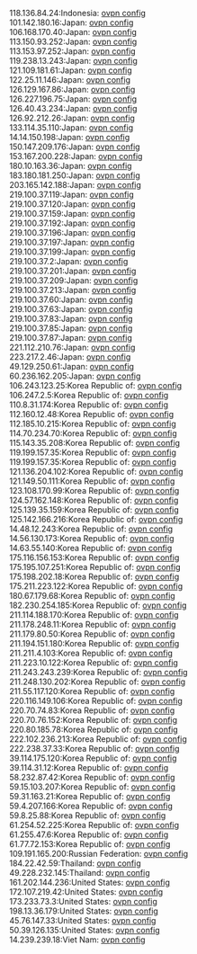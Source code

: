 118.136.84.24:Indonesia: [ovpn config](vpn/118_136_84_24.ovpn)  
101.142.180.16:Japan: [ovpn config](vpn/101_142_180_16.ovpn)  
106.168.170.40:Japan: [ovpn config](vpn/106_168_170_40.ovpn)  
113.150.93.252:Japan: [ovpn config](vpn/113_150_93_252.ovpn)  
113.153.97.252:Japan: [ovpn config](vpn/113_153_97_252.ovpn)  
119.238.13.243:Japan: [ovpn config](vpn/119_238_13_243.ovpn)  
121.109.181.61:Japan: [ovpn config](vpn/121_109_181_61.ovpn)  
122.25.11.146:Japan: [ovpn config](vpn/122_25_11_146.ovpn)  
126.129.167.86:Japan: [ovpn config](vpn/126_129_167_86.ovpn)  
126.227.196.75:Japan: [ovpn config](vpn/126_227_196_75.ovpn)  
126.40.43.234:Japan: [ovpn config](vpn/126_40_43_234.ovpn)  
126.92.212.26:Japan: [ovpn config](vpn/126_92_212_26.ovpn)  
133.114.35.110:Japan: [ovpn config](vpn/133_114_35_110.ovpn)  
14.14.150.198:Japan: [ovpn config](vpn/14_14_150_198.ovpn)  
150.147.209.176:Japan: [ovpn config](vpn/150_147_209_176.ovpn)  
153.167.200.228:Japan: [ovpn config](vpn/153_167_200_228.ovpn)  
180.10.163.36:Japan: [ovpn config](vpn/180_10_163_36.ovpn)  
183.180.181.250:Japan: [ovpn config](vpn/183_180_181_250.ovpn)  
203.165.142.188:Japan: [ovpn config](vpn/203_165_142_188.ovpn)  
219.100.37.119:Japan: [ovpn config](vpn/219_100_37_119.ovpn)  
219.100.37.120:Japan: [ovpn config](vpn/219_100_37_120.ovpn)  
219.100.37.159:Japan: [ovpn config](vpn/219_100_37_159.ovpn)  
219.100.37.192:Japan: [ovpn config](vpn/219_100_37_192.ovpn)  
219.100.37.196:Japan: [ovpn config](vpn/219_100_37_196.ovpn)  
219.100.37.197:Japan: [ovpn config](vpn/219_100_37_197.ovpn)  
219.100.37.199:Japan: [ovpn config](vpn/219_100_37_199.ovpn)  
219.100.37.2:Japan: [ovpn config](vpn/219_100_37_2.ovpn)  
219.100.37.201:Japan: [ovpn config](vpn/219_100_37_201.ovpn)  
219.100.37.209:Japan: [ovpn config](vpn/219_100_37_209.ovpn)  
219.100.37.213:Japan: [ovpn config](vpn/219_100_37_213.ovpn)  
219.100.37.60:Japan: [ovpn config](vpn/219_100_37_60.ovpn)  
219.100.37.63:Japan: [ovpn config](vpn/219_100_37_63.ovpn)  
219.100.37.83:Japan: [ovpn config](vpn/219_100_37_83.ovpn)  
219.100.37.85:Japan: [ovpn config](vpn/219_100_37_85.ovpn)  
219.100.37.87:Japan: [ovpn config](vpn/219_100_37_87.ovpn)  
221.112.210.76:Japan: [ovpn config](vpn/221_112_210_76.ovpn)  
223.217.2.46:Japan: [ovpn config](vpn/223_217_2_46.ovpn)  
49.129.250.61:Japan: [ovpn config](vpn/49_129_250_61.ovpn)  
60.236.162.205:Japan: [ovpn config](vpn/60_236_162_205.ovpn)  
106.243.123.25:Korea Republic of: [ovpn config](vpn/106_243_123_25.ovpn)  
106.247.2.5:Korea Republic of: [ovpn config](vpn/106_247_2_5.ovpn)  
110.8.31.174:Korea Republic of: [ovpn config](vpn/110_8_31_174.ovpn)  
112.160.12.48:Korea Republic of: [ovpn config](vpn/112_160_12_48.ovpn)  
112.185.10.215:Korea Republic of: [ovpn config](vpn/112_185_10_215.ovpn)  
114.70.234.70:Korea Republic of: [ovpn config](vpn/114_70_234_70.ovpn)  
115.143.35.208:Korea Republic of: [ovpn config](vpn/115_143_35_208.ovpn)  
119.199.157.35:Korea Republic of: [ovpn config](vpn/119_199_157_35.ovpn)  
119.199.157.35:Korea Republic of: [ovpn config](vpn/119_199_157_35.ovpn)  
121.136.204.102:Korea Republic of: [ovpn config](vpn/121_136_204_102.ovpn)  
121.149.50.111:Korea Republic of: [ovpn config](vpn/121_149_50_111.ovpn)  
123.108.170.99:Korea Republic of: [ovpn config](vpn/123_108_170_99.ovpn)  
124.57.162.148:Korea Republic of: [ovpn config](vpn/124_57_162_148.ovpn)  
125.139.35.159:Korea Republic of: [ovpn config](vpn/125_139_35_159.ovpn)  
125.142.166.216:Korea Republic of: [ovpn config](vpn/125_142_166_216.ovpn)  
14.48.12.243:Korea Republic of: [ovpn config](vpn/14_48_12_243.ovpn)  
14.56.130.173:Korea Republic of: [ovpn config](vpn/14_56_130_173.ovpn)  
14.63.55.140:Korea Republic of: [ovpn config](vpn/14_63_55_140.ovpn)  
175.116.156.153:Korea Republic of: [ovpn config](vpn/175_116_156_153.ovpn)  
175.195.107.251:Korea Republic of: [ovpn config](vpn/175_195_107_251.ovpn)  
175.198.202.18:Korea Republic of: [ovpn config](vpn/175_198_202_18.ovpn)  
175.211.223.122:Korea Republic of: [ovpn config](vpn/175_211_223_122.ovpn)  
180.67.179.68:Korea Republic of: [ovpn config](vpn/180_67_179_68.ovpn)  
182.230.254.185:Korea Republic of: [ovpn config](vpn/182_230_254_185.ovpn)  
211.114.188.170:Korea Republic of: [ovpn config](vpn/211_114_188_170.ovpn)  
211.178.248.11:Korea Republic of: [ovpn config](vpn/211_178_248_11.ovpn)  
211.179.80.50:Korea Republic of: [ovpn config](vpn/211_179_80_50.ovpn)  
211.194.151.180:Korea Republic of: [ovpn config](vpn/211_194_151_180.ovpn)  
211.211.4.103:Korea Republic of: [ovpn config](vpn/211_211_4_103.ovpn)  
211.223.10.122:Korea Republic of: [ovpn config](vpn/211_223_10_122.ovpn)  
211.243.243.239:Korea Republic of: [ovpn config](vpn/211_243_243_239.ovpn)  
211.248.130.202:Korea Republic of: [ovpn config](vpn/211_248_130_202.ovpn)  
211.55.117.120:Korea Republic of: [ovpn config](vpn/211_55_117_120.ovpn)  
220.116.149.106:Korea Republic of: [ovpn config](vpn/220_116_149_106.ovpn)  
220.70.74.83:Korea Republic of: [ovpn config](vpn/220_70_74_83.ovpn)  
220.70.76.152:Korea Republic of: [ovpn config](vpn/220_70_76_152.ovpn)  
220.80.185.78:Korea Republic of: [ovpn config](vpn/220_80_185_78.ovpn)  
222.102.236.213:Korea Republic of: [ovpn config](vpn/222_102_236_213.ovpn)  
222.238.37.33:Korea Republic of: [ovpn config](vpn/222_238_37_33.ovpn)  
39.114.175.120:Korea Republic of: [ovpn config](vpn/39_114_175_120.ovpn)  
39.114.31.12:Korea Republic of: [ovpn config](vpn/39_114_31_12.ovpn)  
58.232.87.42:Korea Republic of: [ovpn config](vpn/58_232_87_42.ovpn)  
59.15.103.207:Korea Republic of: [ovpn config](vpn/59_15_103_207.ovpn)  
59.31.163.21:Korea Republic of: [ovpn config](vpn/59_31_163_21.ovpn)  
59.4.207.166:Korea Republic of: [ovpn config](vpn/59_4_207_166.ovpn)  
59.8.25.88:Korea Republic of: [ovpn config](vpn/59_8_25_88.ovpn)  
61.254.52.225:Korea Republic of: [ovpn config](vpn/61_254_52_225.ovpn)  
61.255.47.6:Korea Republic of: [ovpn config](vpn/61_255_47_6.ovpn)  
61.77.72.153:Korea Republic of: [ovpn config](vpn/61_77_72_153.ovpn)  
109.191.165.200:Russian Federation: [ovpn config](vpn/109_191_165_200.ovpn)  
184.22.42.59:Thailand: [ovpn config](vpn/184_22_42_59.ovpn)  
49.228.232.145:Thailand: [ovpn config](vpn/49_228_232_145.ovpn)  
161.202.144.236:United States: [ovpn config](vpn/161_202_144_236.ovpn)  
172.107.219.42:United States: [ovpn config](vpn/172_107_219_42.ovpn)  
173.233.73.3:United States: [ovpn config](vpn/173_233_73_3.ovpn)  
198.13.36.179:United States: [ovpn config](vpn/198_13_36_179.ovpn)  
45.76.147.33:United States: [ovpn config](vpn/45_76_147_33.ovpn)  
50.39.126.135:United States: [ovpn config](vpn/50_39_126_135.ovpn)  
14.239.239.18:Viet Nam: [ovpn config](vpn/14_239_239_18.ovpn)  
